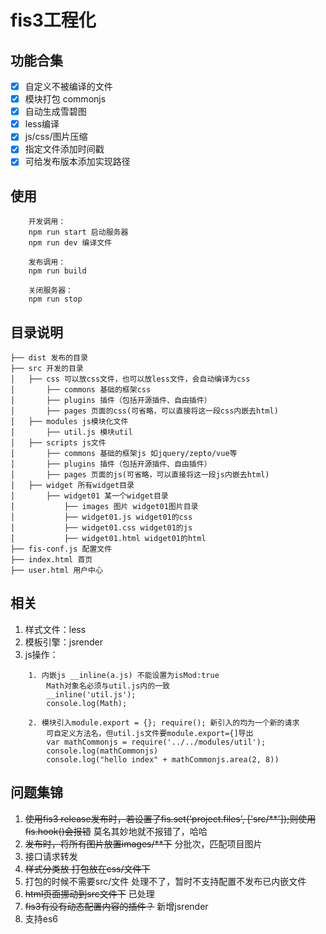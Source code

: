 fis3工程化
=========

## 功能合集
- [x] 自定义不被编译的文件
- [x] 模块打包 commonjs
- [x] 自动生成雪碧图
- [x] less编译
- [x] js/css/图片压缩
- [x] 指定文件添加时间戳
- [x] 可给发布版本添加实现路径

## 使用
````
    开发调用：
    npm run start 启动服务器
    npm run dev 编译文件

    发布调用：
    npm run build

    关闭服务器：
    npm run stop
````

## 目录说明
    ├── dist 发布的目录
    ├── src 开发的目录
    │   ├── css 可以放css文件，也可以放less文件，会自动编译为css
    │       ├── commons 基础的框架css 
    │       ├── plugins 插件（包括开源插件、自由插件）
    │       ├── pages 页面的css(可省略，可以直接将这一段css内嵌去html)
    │   ├── modules js模块化文件
    │       ├── util.js 模块util
    │   ├── scripts js文件
    │       ├── commons 基础的框架js 如jquery/zepto/vue等
    │       ├── plugins 插件（包括开源插件、自由插件）
    │       ├── pages 页面的js(可省略，可以直接将这一段js内嵌去html)
    │   ├── widget 所有widget目录
    │       ├── widget01 某一个widget目录
    │           ├── images 图片 widget01图片目录
    │           ├── widget01.js widget01的css
    │           ├── widget01.css widget01的js
    │           ├── widget01.html widget01的html
    ├── fis-conf.js 配置文件
    ├── index.html 首页
    ├── user.html 用户中心

## 相关
1. 样式文件：less
2. 模板引擎：jsrender
3. js操作：
````
    1. 内嵌js __inline(a.js) 不能设置为isMod:true
        Math对象名必须与util.js内的一致
        __inline('util.js');
        console.log(Math);

    2. 模块引入module.export = {}; require(); 新引入的均为一个新的请求
        可自定义方法名，但util.js文件要module.export={]导出
        var mathCommonjs = require('../../modules/util');
        console.log(mathCommonjs)
        console.log("hello index" + mathCommonjs.area(2, 8))
````

## 问题集锦
1. ~~使用fis3 release发布时，若设置了fis.set('project.files', ['src/**']);则使用fis.hook()会报错~~ 莫名其妙地就不报错了，哈哈
2. ~~发布时，将所有图片放置images/**下~~ 分批次，匹配项目图片
3. 接口请求转发
4. ~~样式分类放 打包放在css/文件下~~
5. 打包的时候不需要src/文件 处理不了，暂时不支持配置不发布已内嵌文件
6. ~~html页面挪动到src文件下~~ 已处理
7. ~~fis3有没有动态配置内容的插件？~~ 新增jsrender
8. 支持es6